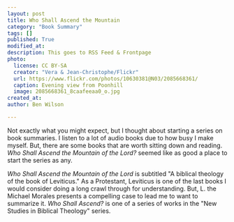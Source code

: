 ```yaml
---
layout: post
title: Who Shall Ascend the Mountain
category: "Book Summary"
tags: []
published: True
modified_at: 
description: This goes to RSS Feed & Frontpage
photo:
  license: CC BY-SA
  creator: "Vera & Jean-Christophe/Flickr"
  url: https://www.flickr.com/photos/10630381@N03/2085668361/
  caption: Evening view from Poonhill
  image: 2085668361_8caafeeaa0_o.jpg
created_at: 
author: Ben Wilson

---
```


Not exactly what you might expect, but I thought about starting a series on book summaries. I listen to a lot of audio books due to how busy I make myself. But, there are some books that are worth sitting down and reading. *Who Shall Ascend the Mountain of the Lord?* seemed like as good a place to start the series as any.

<!-- more -->

*Who Shall Ascend the Mountain of the Lord* is subtitled "A biblical theology of the book of Leviticus." As a Protestant, Leviticus is one of the last books I would consider doing a long crawl through for understanding. But, L. the Michael Morales presents a compelling case to lead me to want to summarize it. *Who Shall Ascend?* is one of a series of works in the "New Studies in Biblical Theology" series.